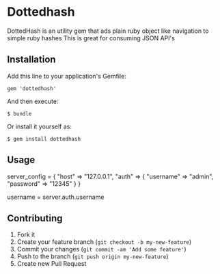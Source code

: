 # Dottedhash

DottedHash is an utility gem that ads plain ruby object like navigation to simple ruby hashes
This is great for consuming JSON API's

## Installation

Add this line to your application's Gemfile:

    gem 'dottedhash'

And then execute:

    $ bundle

Or install it yourself as:

    $ gem install dottedhash

## Usage

server_config = {
	"host" => "127.0.0.1",
	"auth" => {
		"username" => "admin",
		"password" => "12345"
	}
}

username = server.auth.username

## Contributing

1. Fork it
2. Create your feature branch (`git checkout -b my-new-feature`)
3. Commit your changes (`git commit -am 'Add some feature'`)
4. Push to the branch (`git push origin my-new-feature`)
5. Create new Pull Request
